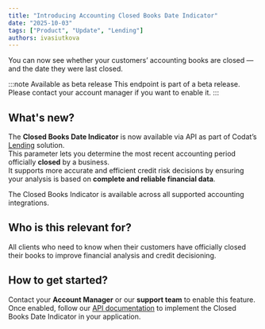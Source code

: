 ```yaml
---
title: "Introducing Accounting Closed Books Date Indicator"
date: "2025-10-03"
tags: ["Product", "Update", "Lending"]
authors: ivasiutkova
---
```


You can now see whether your customers’ accounting books are closed — and the date they were last closed.

<!--truncate-->
:::note Available as beta release
This endpoint is part of a beta release. Please contact your account manager if you want to enable it.
:::

## What's new?

The **Closed Books Date Indicator** is now available via API as part of Codat’s [Lending](/lending/overview) solution.  
This parameter lets you determine the most recent accounting period officially **closed** by a business.  
It supports more accurate and efficient credit risk decisions by ensuring your analysis is based on **complete and reliable financial data**.

The Closed Books Indicator is available across all supported accounting integrations.

## Who is this relevant for?

All clients who need to know when their customers have officially closed their books to improve financial analysis and credit decisioning.

## How to get started?

Contact your **Account Manager** or our **support team** to enable this feature.  
Once enabled, follow our [API documentation](/lending-api#/operations/get-closed-books-indicator) to implement the Closed Books Date Indicator in your application.

